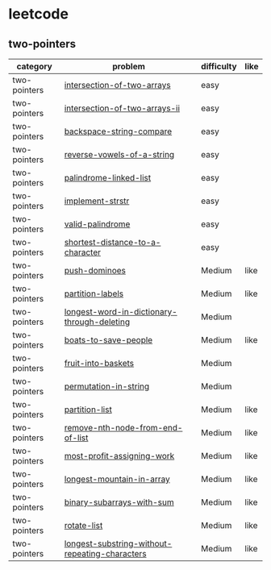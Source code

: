# leetcode 

## two-pointers
| category  | problem | difficulty | like | 
| ------------- | ------------- | ------------- | ---------|
|two-pointers|[intersection-of-two-arrays](intersection-of-two-arrays)|easy|  
|two-pointers|[intersection-of-two-arrays-ii](intersection-of-two-arrays-ii)|easy|
|two-pointers|[backspace-string-compare](backspace-string-compare)|easy|
|two-pointers|[reverse-vowels-of-a-string](reverse-vowels-of-a-string)|easy|
|two-pointers|[palindrome-linked-list](palindrome-linked-list)|easy|
|two-pointers|[implement-strstr](implement-strstr)|easy|
|two-pointers|[valid-palindrome](valid-palindrome)|easy|
|two-pointers|[shortest-distance-to-a-character](shortest-distance-to-a-character)|easy|
|two-pointers|[push-dominoes](push-dominoes)|Medium|like|
|two-pointers|[partition-labels](partition-labels)|Medium|like|
|two-pointers|[longest-word-in-dictionary-through-deleting](longest-word-in-dictionary-through-deleting)|Medium|
|two-pointers|[boats-to-save-people](boats-to-save-people)|Medium|like|
|two-pointers|[fruit-into-baskets](fruit-into-baskets)|Medium|
|two-pointers|[permutation-in-string](permutation-in-string)|Medium|
|two-pointers|[partition-list](partition-list)|Medium|like|
|two-pointers|[remove-nth-node-from-end-of-list](remove-nth-node-from-end-of-list)|Medium|like
|two-pointers|[most-profit-assigning-work](most-profit-assigning-work)|Medium|like|
|two-pointers|[longest-mountain-in-array](longest-mountain-in-array)|Medium|like
|two-pointers|[binary-subarrays-with-sum](binary-subarrays-with-sum)|Medium|like
|two-pointers|[rotate-list](rotate-list)|Medium|like
|two-pointers|[longest-substring-without-repeating-characters](longest-substring-without-repeating-characters)|Medium|like